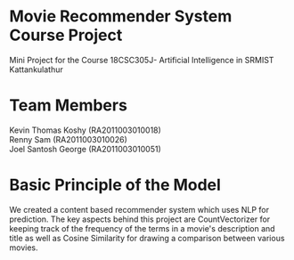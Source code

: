 # Movie Recommender System Course Project
Mini Project for the Course 18CSC305J- Artificial Intelligence in SRMIST Kattankulathur
# Team Members
Kevin Thomas Koshy (RA2011003010018) <br>
Renny Sam (RA2011003010026) <br>
Joel Santosh George (RA2011003010051)<br>
# Basic Principle of the Model
We created a content based recommender system which uses NLP for prediction. The key aspects behind this project are CountVectorizer for keeping track of the frequency of the terms in a movie's description and title as well as Cosine Similarity for drawing a comparison between various movies.
